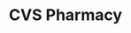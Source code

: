 ---
title: "CVS Pharmacy"
url: /indianapolis/cvs-pharmacy-south-emerson-avenue-2/
shop: Drogerie
---